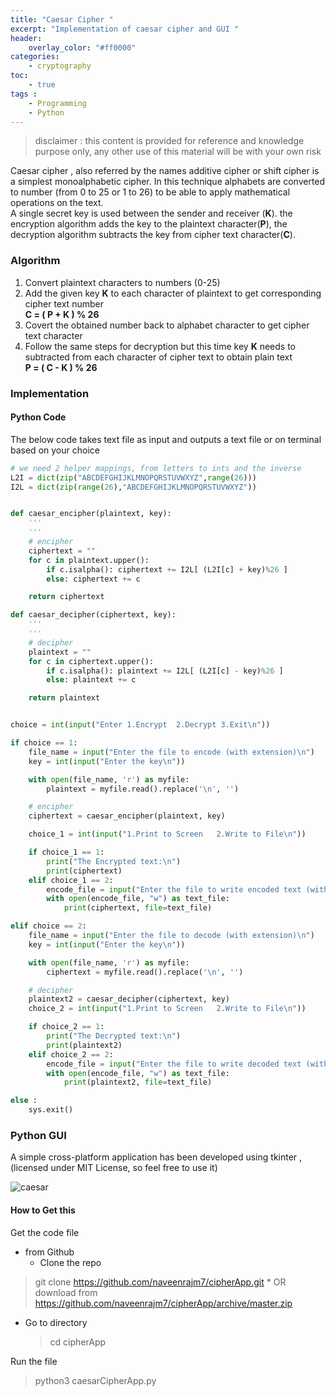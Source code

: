 ```yaml
---
title: "Caesar Cipher "
excerpt: "Implementation of caesar cipher and GUI "
header:
    overlay_color: "#ff0000"
categories:
    - cryptography
toc:
    - true
tags :
    - Programming
    - Python
---
```


>disclaimer : this content is provided for reference and knowledge purpose only, any other use of this material will be with your own risk

Caesar cipher , also referred by the names additive cipher or shift cipher is a simplest monoalphabetic cipher. In this technique alphabets are converted to number (from 0 to 25 or 1 to  26) to be able to apply mathematical operations on the text.  
A single secret key is used between the sender and receiver (**K**). the encryption algorithm adds the key to the plaintext character(**P**), the decryption algorithm subtracts the key from cipher text character(**C**).

### Algorithm
1. Convert plaintext characters to numbers (0-25)
2. Add the given key **K** to each character of plaintext to get corresponding cipher text number  
**C = ( P + K ) % 26**
3. Covert the obtained  number back to alphabet character to get cipher text character
4. Follow the same steps for decryption but this time key **K** needs to subtracted from each character of cipher text to obtain plain text  
 **P = ( C - K ) % 26**

### Implementation

#### Python Code
The below code takes text file as input and outputs a text file or on terminal based on your choice

```python
# we need 2 helper mappings, from letters to ints and the inverse
L2I = dict(zip("ABCDEFGHIJKLMNOPQRSTUVWXYZ",range(26)))
I2L = dict(zip(range(26),"ABCDEFGHIJKLMNOPQRSTUVWXYZ"))


def caesar_encipher(plaintext, key):
    '''
    '''
    # encipher
    ciphertext = ""
    for c in plaintext.upper():
        if c.isalpha(): ciphertext += I2L[ (L2I[c] + key)%26 ]
        else: ciphertext += c

    return ciphertext

def caesar_decipher(ciphertext, key):
    '''
    '''
    # decipher
    plaintext = ""
    for c in ciphertext.upper():
        if c.isalpha(): plaintext += I2L[ (L2I[c] - key)%26 ]
        else: plaintext += c

    return plaintext


choice = int(input("Enter 1.Encrypt  2.Decrypt 3.Exit\n"))

if choice == 1:
    file_name = input("Enter the file to encode (with extension)\n")
    key = int(input("Enter the key\n"))

    with open(file_name, 'r') as myfile:
        plaintext = myfile.read().replace('\n', '')

    # encipher
    ciphertext = caesar_encipher(plaintext, key)

    choice_1 = int(input("1.Print to Screen   2.Write to File\n"))

    if choice_1 == 1:
        print("The Encrypted text:\n")
        print(ciphertext)
    elif choice_1 == 2:
        encode_file = input("Enter the file to write encoded text (with extension)\n")
        with open(encode_file, "w") as text_file:
            print(ciphertext, file=text_file)

elif choice == 2:
    file_name = input("Enter the file to decode (with extension)\n")
    key = int(input("Enter the key\n"))

    with open(file_name, 'r') as myfile:
        ciphertext = myfile.read().replace('\n', '')

    # decipher
    plaintext2 = caesar_decipher(ciphertext, key)
    choice_2 = int(input("1.Print to Screen   2.Write to File\n"))

    if choice_2 == 1:
        print("The Decrypted text:\n")
        print(plaintext2)
    elif choice_2 == 2:
        encode_file = input("Enter the file to write decoded text (with extension)\n")
        with open(encode_file, "w") as text_file:
            print(plaintext2, file=text_file)

else :
    sys.exit()
```

### Python GUI
A simple cross-platform application has been developed using tkinter , (licensed under MIT License, so feel free to use it)

![caesar](https://raw.githubusercontent.com/naveenrajm7/cipherApp/master/screenshots/caesarApp.png)


#### How to Get this

Get the code file
* from Github  
    * Clone the repo
> git clone https://github.com/naveenrajm7/cipherApp.git
    * OR download from  https://github.com/naveenrajm7/cipherApp/archive/master.zip
* Go to directory
    >cd cipherApp

Run the file
>python3 caesarCipherApp.py
